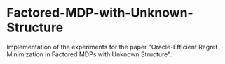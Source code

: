 # Factored-MDP-with-Unknown-Structure
Implementation of the experiments for the paper "Oracle-Efficient Regret Minimization in Factored MDPs with Unknown Structure".
